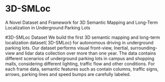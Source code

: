 # 3D-SMLoc
A Novel Dataset and Framework for 3D Semantic Mapping and Long-Term Localization in Underground Parking Lots

#3D-SMLoc Dataset
We build the first 3D semantic mapping and long-term localization dataset( 3D-SMLoc) for autonomous driving 
in underground parking lots. Our dataset performs visual front-view, Inertial, surrounding-view and lidar data
collection over more than one year. The data contains different scenarios of underground parking lots in campus 
and shopping malls, considering different lighting, traffic flow and other conditions. For each frame data, semantic
features such as contain columns, traffic signs, arrows, parking lines and speed bumps are carefully labeled.

